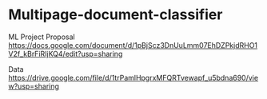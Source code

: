 # Multipage-document-classifier

ML Project Proposal  https://docs.google.com/document/d/1pBjScz3DnUuLmm07EhDZPkjdRHO1V2f_kBrFiRIjKQ4/edit?usp=sharing

Data https://drive.google.com/file/d/1trPamlHpgrxMFQRTvewapf_u5bdna690/view?usp=sharing
